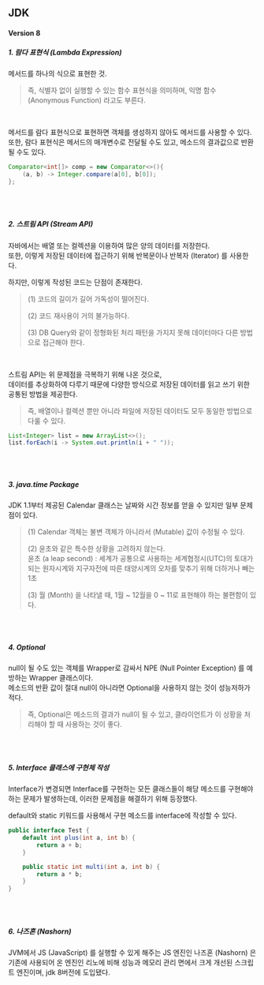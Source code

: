 ## JDK

#### Version 8

##### 1. 람다 표현식 (Lambda Expression)
메서드를 하나의 식으로 표현한 것.
> 즉, 식별자 없이 실행할 수 있는 함수 표현식을 의미하며, 익명 함수 (Anonymous Function) 라고도 부른다.

<br />

메서드를 람다 표현식으로 표현하면 객체를 생성하지 않아도 메서드를 사용할 수 있다.
또한, 람다 표현식은 메서드의 매개변수로 전달될 수도 있고, 메소드의 결과값으로 반환될 수도 있다.

``` Java
Comparator<int[]> comp = new Comparator<>(){
    (a, b) -> Integer.compare(a[0], b[0]);
};
```

<br />
<br />

##### 2. 스트림 API (Stream API)
자바에서는 배열 또는 컬렉션을 이용하여 많은 양의 데이터를 저장한다.  
또한, 이렇게 저장된 데이터에 접근하기 위해 반복문이나 반복자 (Iterator) 를 사용한다.

하지만, 이렇게 작성된 코드는 단점이 존재한다.
> (1) 코드의 길이가 길어 가독성이 떨어진다.
>
> (2) 코드 재사용이 거의 불가능하다.
>
> (3) DB Query와 같이 정형화된 처리 패턴을 가지지 못해 데이터마다 다른 방법으로 접근해야 한다.

<br />

스트림 API는 위 문제점을 극복하기 위해 나온 것으로,  
데이터를 추상화하여 다루기 때문에 다양한 방식으로 저장된 데이터를 읽고 쓰기 위한 공통된 방법을 제공한다.
> 즉, 배열이나 컬렉션 뿐만 아니라 파일에 저장된 데이터도 모두 동일한 방법으로 다룰 수 있다.

```Java
List<Integer> list = new ArrayList<>();
list.forEach(i -> System.out.println(i + " "));
```

<br />
<br />

##### 3. java.time Package
JDK 1.1부터 제공된 Calendar 클래스는 날짜와 시간 정보를 얻을 수 있지만 일부 문제점이 있다.
> (1) Calendar 객체는 불변 객체가 아니라서 (Mutable) 값이 수정될 수 있다.
> 
> (2) 윤초와 같은 특수한 상황을 고려하지 않는다.  
> 윤초 (a leap second) : 세계가 공통으로 사용하는 세계협정시(UTC)의 토대가 되는 원자시계와 지구자전에 따른 태양시계의 오차를 맞추기 위해 더하거나 빼는 1초
>
> (3) 월 (Month) 을 나타낼 때, 1월 ~ 12월을 0 ~ 11로 표현해야 하는 불편함이 있다.

<br />
<br />

##### 4. Optional
null이 될 수도 있는 객체를 Wrapper로 감싸서 NPE (Null Pointer Exception) 를 예방하는 Wrapper 클래스이다.  
메소드의 반환 값이 절대 null이 아니라면 Optional을 사용하지 않는 것이 성능저하가 적다.
> 즉, Optional은 메소드의 결과가 null이 될 수 있고, 클라이언트가 이 상황을 처리해야 할 때 사용하는 것이 좋다.

<br />
<br />

##### 5. Interface 클래스에 구현체 작성
Interface가 변경되면 Interface를 구현하는 모든 클래스들이 해당 메소드를 구현해야 하는 문제가 발생하는데,  이러한 문제점을 해결하기 위해 등장했다.

default와 static 키워드를 사용해서 구현 메소드를 interface에 작성할 수 있다.

```Java
public interface Test {
    default int plus(int a, int b) {
        return a + b;
    }

    public static int multi(int a, int b) {
        return a * b;
    }
}
```

<br />
<br />

##### 6. 나즈혼 (Nashorn)
JVM에서 JS (JavaScript) 를 실행할 수 있게 해주는 JS 엔진인 나즈혼 (Nashorn) 은 기존에 사용되어 온 엔진인 리노에 비해 성능과 메모리 관리 면에서 크게 개선된 스크립트 엔진이며, jdk 8버전에 도입됐다.